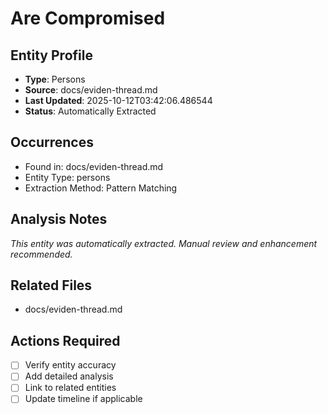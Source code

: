 # Are Compromised

## Entity Profile
- **Type**: Persons
- **Source**: docs/eviden-thread.md
- **Last Updated**: 2025-10-12T03:42:06.486544
- **Status**: Automatically Extracted

## Occurrences
- Found in: docs/eviden-thread.md
- Entity Type: persons
- Extraction Method: Pattern Matching

## Analysis Notes
*This entity was automatically extracted. Manual review and enhancement recommended.*

## Related Files
- docs/eviden-thread.md

## Actions Required
- [ ] Verify entity accuracy
- [ ] Add detailed analysis
- [ ] Link to related entities
- [ ] Update timeline if applicable
